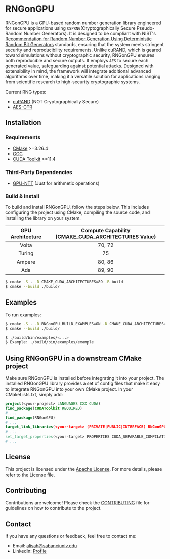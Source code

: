 # RNGonGPU 

RNGonGPU is a GPU-based random number generation library engineered for secure applications using
`CSPRNG`(Cryptographically Secure Pseudo-Random Number Generators). It is designed to be compliant with NIST's
[Recommendation for Random Number Generation Using Deterministic Random Bit Generators](https://nvlpubs.nist.gov/nistpubs/SpecialPublications/NIST.SP.800-90Ar1.pdf)
standards, ensuring that the system meets stringent security and reproducibility requirements. 
Unlike cuRAND, which is geared toward simulations without cryptographic security, RNGonGPU 
ensures both reproducible and secure outputs. It employs `AES` to secure each generated value,
safeguarding against potential attacks. Designed with extensibility in mind, the framework will
integrate additional advanced algorithms over time, making it a versatile solution for applications
ranging from scientific research to high-security cryptographic systems.

Current RNG types:
- [cuRAND](https://docs.nvidia.com/cuda/curand/index.html) (NOT Cryptographically Secure)
- [AES-CTR](https://tsapps.nist.gov/publication/get_pdf.cfm?pub_id=936594) 

## Installation

### Requirements

- [CMake](https://cmake.org/download/) >=3.26.4
- [GCC](https://gcc.gnu.org/)
- [CUDA Toolkit](https://developer.nvidia.com/cuda-downloads) >=11.4

### Third-Party Dependencies
- [GPU-NTT](https://github.com/Alisah-Ozcan/GPU-NTT) (Just for arithmetic operations)


### Build & Install

To build and install RNGonGPU, follow the steps below. This includes configuring the project using CMake, compiling the source code, and installing the library on your system.

<div align="center">

| GPU Architecture | Compute Capability (CMAKE_CUDA_ARCHITECTURES Value) |
|:----------------:|:---------------------------------------------------:|
| Volta  | 70, 72 |
| Turing | 75 |
| Ampere | 80, 86 |
| Ada	 | 89, 90 |

</div>

```bash
$ cmake -S . -D CMAKE_CUDA_ARCHITECTURES=89 -B build
$ cmake --build ./build/
```

## Examples

To run examples:

```bash
$ cmake -S . -D RNGonGPU_BUILD_EXAMPLES=ON -D CMAKE_CUDA_ARCHITECTURES=89 -B build
$ cmake --build ./build/

$ ./build/bin/examples/<...>
$ Example: ./build/bin/examples/example
```

## Using RNGonGPU in a downstream CMake project

Make sure RNGonGPU is installed before integrating it into your project. The installed RNGonGPU library provides a set of config files that make it easy to integrate RNGonGPU into your own CMake project. In your CMakeLists.txt, simply add:

```cmake
project(<your-project> LANGUAGES CXX CUDA)
find_package(CUDAToolkit REQUIRED)
# ...
find_package(RNGonGPU)
# ...
target_link_libraries(<your-target> (PRIVATE|PUBLIC|INTERFACE) RNGonGPU::RNGonGPU CUDA::cudart)
# ...
set_target_properties(<your-target> PROPERTIES CUDA_SEPARABLE_COMPILATION ON)
# ...
```

## License
This project is licensed under the [Apache License](LICENSE). For more details, please refer to the License file.

## Contributing
Contributions are welcome! Please check the [CONTRIBUTING](CONTRIBUTING.md) file for guidelines on how to contribute to the project.

## Contact
If you have any questions or feedback, feel free to contact me: 
- Email: alisah@sabanciuniv.edu
- LinkedIn: [Profile](https://www.linkedin.com/in/ali%C5%9Fah-%C3%B6zcan-472382305/)